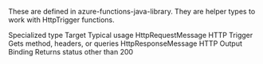 These are defined in azure-functions-java-library. They are helper types to work with HttpTrigger functions.

Specialized type	Target	Typical usage
HttpRequestMessage<T>	HTTP Trigger	Gets method, headers, or queries
HttpResponseMessage	HTTP Output Binding	Returns status other than 200